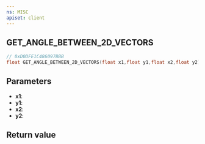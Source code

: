 ```yaml
---
ns: MISC
apiset: client
---
```

## GET_ANGLE_BETWEEN_2D_VECTORS

```c
// 0xD0DFE1C486097BBB
float GET_ANGLE_BETWEEN_2D_VECTORS(float x1,float y1,float x2,float y2);
```


## Parameters
* **x1**:
* **y1**:
* **x2**:
* **y2**:

## Return value